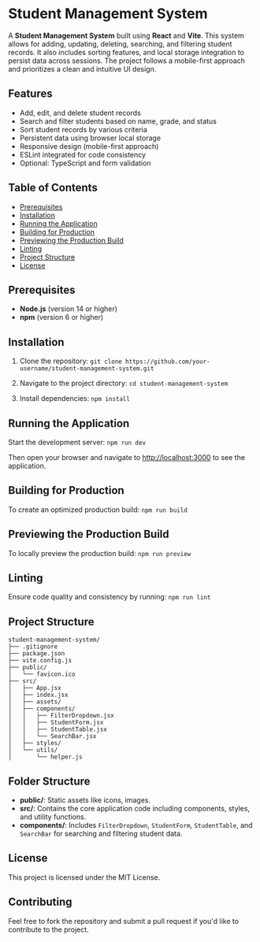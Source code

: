 # Student Management System

A **Student Management System** built using **React** and **Vite**. This system allows for adding, updating, deleting, searching, and filtering student records. It also includes sorting features, and local storage integration to persist data across sessions. The project follows a mobile-first approach and prioritizes a clean and intuitive UI design.

## Features

- Add, edit, and delete student records
- Search and filter students based on name, grade, and status
- Sort student records by various criteria
- Persistent data using browser local storage
- Responsive design (mobile-first approach)
- ESLint integrated for code consistency
- Optional: TypeScript and form validation

## Table of Contents

- [Prerequisites](#prerequisites)
- [Installation](#installation)
- [Running the Application](#running-the-application)
- [Building for Production](#building-for-production)
- [Previewing the Production Build](#previewing-the-production-build)
- [Linting](#linting)
- [Project Structure](#project-structure)
- [License](#license)

## Prerequisites

- **Node.js** (version 14 or higher)
- **npm** (version 6 or higher)

## Installation

1. Clone the repository:
   `git clone https://github.com/your-username/student-management-system.git`
   
2. Navigate to the project directory:
   `cd student-management-system`

3. Install dependencies:
   `npm install`

## Running the Application

Start the development server:
`npm run dev`

Then open your browser and navigate to [http://localhost:3000](http://localhost:3000) to see the application.

## Building for Production

To create an optimized production build:
`npm run build`

## Previewing the Production Build

To locally preview the production build:
`npm run preview`

## Linting

Ensure code quality and consistency by running:
`npm run lint`

## Project Structure

```plaintext
student-management-system/
├── .gitignore
├── package.json
├── vite.config.js
├── public/
│   └── favicon.ico
├── src/
│   ├── App.jsx
│   ├── index.jsx
│   ├── assets/
│   ├── components/
│   │   ├── FilterDropdown.jsx
│   │   ├── StudentForm.jsx
│   │   ├── StudentTable.jsx
│   │   └── SearchBar.jsx
│   ├── styles/
│   └── utils/
│       └── helper.js
```

## Folder Structure

- **public/**: Static assets like icons, images.
- **src/**: Contains the core application code including components, styles, and utility functions.
- **components/**: Includes `FilterDropdown`, `StudentForm`, `StudentTable`, and `SearchBar` for searching and filtering student data.

## License

This project is licensed under the MIT License.

## Contributing

Feel free to fork the repository and submit a pull request if you'd like to contribute to the project.


